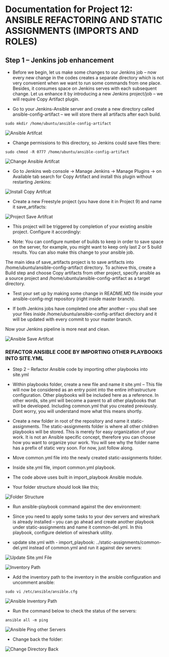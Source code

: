 # Documentation for Project 12: ANSIBLE REFACTORING AND STATIC ASSIGNMENTS (IMPORTS AND ROLES)

## Step 1 – Jenkins job enhancement

- Before we begin, let us make some changes to our Jenkins job – now every new change in the codes creates a separate directory which is not very convenient when we want to run some commands from one place. Besides, it consumes space on Jenkins serves with each subsequent change. Let us enhance it by introducing a new Jenkins project/job – we will require Copy Artifact plugin.

- Go to your Jenkins-Ansible server and create a new directory called ansible-config-artifact – we will store there all artifacts after each build.

`sudo mkdir /home/ubuntu/ansible-config-artifact`

![Ansible Artifcat](./images/ansible-artifact.PNG)

- Change permissions to this directory, so Jenkins could save files there:

`sudo chmod -R 0777 /home/ubuntu/ansible-config-artifact`

![Change Ansible Artifcat](./images/chmod-ansible-artifact.PNG)

- Go to Jenkins web console -> Manage Jenkins -> Manage Plugins -> on Available tab search for Copy Artifact and install this plugin without restarting Jenkins:

![Install Copy Artifcat](./images/install-copy-artifact.PNG)

- Create a new Freestyle project (you have done it in Project 9) and name it save_artifacts:

![Project Save Artifcat](./images/save-artifact.PNG)

- This project will be triggered by completion of your existing ansible project. Configure it accordingly:

- Note: You can configure number of builds to keep in order to save space on the server, for example, you might want to keep only last 2 or 5 build results. You can also make this change to your ansible job.

The main idea of save_artifacts project is to save artifacts into /home/ubuntu/ansible-config-artifact directory. To achieve this, create a Build step and choose Copy artifacts from other project, specify ansible as a source project and /home/ubuntu/ansible-config-artifact as a target directory.

- Test your set up by making some change in README.MD file inside your ansible-config-mgt repository (right inside master branch).

- If both Jenkins jobs have completed one after another – you shall see your files inside /home/ubuntu/ansible-config-artifact directory and it will be updated with every commit to your master branch.

Now your Jenkins pipeline is more neat and clean.

![Ansible Save Artifcat](./images/ansible-save-artifact.PNG)

### REFACTOR ANSIBLE CODE BY IMPORTING OTHER PLAYBOOKS INTO SITE.YML

- Step 2 – Refactor Ansible code by importing other playbooks into site.yml

- Within playbooks folder, create a new file and name it site.yml – This file will now be considered as an entry point into the entire infrastructure configuration. Other playbooks will be included here as a reference. In other words, site.yml will become a parent to all other playbooks that will be developed. Including common.yml that you created previously. Dont worry, you will understand more what this means shortly.

- Create a new folder in root of the repository and name it static-assignments. The static-assignments folder is where all other children playbooks will be stored. This is merely for easy organization of your work. It is not an Ansible specific concept, therefore you can choose how you want to organize your work. You will see why the folder name has a prefix of static very soon. For now, just follow along.

- Move common.yml file into the newly created static-assignments folder.

- Inside site.yml file, import common.yml playbook.

- The code above uses built in import_playbook Ansible module.

- Your folder structure should look like this;

![Folder Structure](./images/folder-structure.PNG)

- Run ansible-playbook command against the dev environment:

- Since you need to apply some tasks to your dev servers and wireshark is already installed – you can go ahead and create another playbook under static-assignments and name it common-del.yml. In this playbook, configure deletion of wireshark utility.

- update site.yml with - import_playbook: ../static-assignments/common-del.yml instead of common.yml and run it against dev servers:

![Update Site.yml File](./images/update-site-yml.PNG)

![Inventory Path](./images/inventory-path.PNG)

- Add the inventory path to the inventory in the ansible configuration and uncomment ansible:

`sudo vi /etc/ansible/ansible.cfg`

![Ansible Inventory Path](./images/ansible-inventory-path.PNG)

- Run the command below to check the status of the servers:

`ansible all -m ping`

![Ansible Ping other Servers](./images/ansible-ping-servers.PNG)

- Change back the folder:

![Change Directory Back](./images/cd-dir.PNG)
